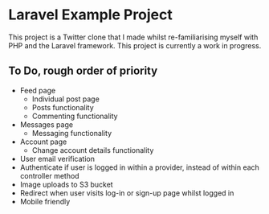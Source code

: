 # Laravel Example Project #

This project is a Twitter clone that I made whilst re-familiarising myself with PHP and the Laravel framework. This project is currently a work in progress.

## To Do, rough order of priority ##

* Feed page
    * Individual post page
    * Posts functionality
    * Commenting functionality
* Messages page
    * Messaging functionality
* Account page
    * Change account details functionality
* User email verification
* Authenticate if user is logged in within a provider, instead of within each controller method
* Image uploads to S3 bucket
* Redirect when user visits log-in or sign-up page whilst logged in
* Mobile friendly
